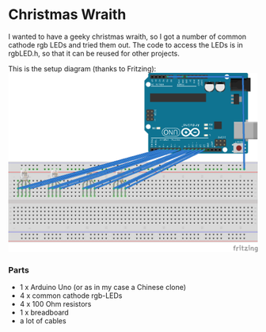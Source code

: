  # Christmas Wraith

I wanted to have a geeky christmas wraith, so I got a number of common cathode rgb LEDs and tried them out.
The code to access the LEDs is in rgbLED.h, so that it can be reused for other projects.

This is the setup diagram (thanks to Fritzing):
![Breadboard setup](./Christmas_Wraith_Steckplatine.png)

### Parts
* 1 x Arduino Uno (or as in my case a Chinese clone)
* 4 x common cathode rgb-LEDs
* 4 x 100 Ohm resistors
* 1 x breadboard
* a lot of cables
